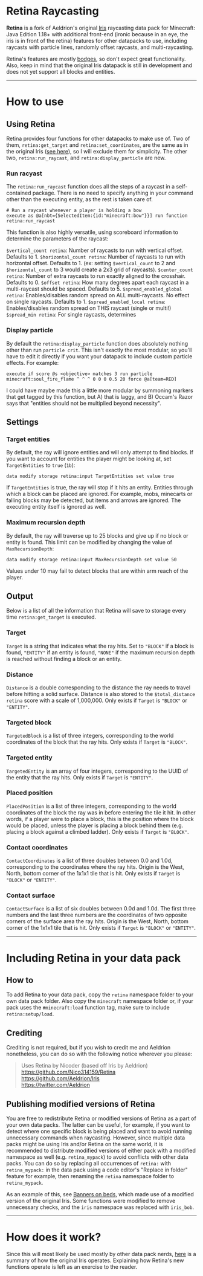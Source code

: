# Retina Raycasting

**Retina** is a fork of Aeldrion's original [Iris](https://github.com/Aeldrion/Iris) raycasting data pack for Minecraft: Java Edition 1.18+ with additional front-end (ironic because in an eye, the iris is in front of the retina) features for other datapacks to use, including raycasts with particle lines, randomly offset raycasts, and multi-raycasting. 

Retina's features are mostly [bodges](https://en.wiktionary.org/wiki/bodge#Verb), so don't expect great functionality.
Also, keep in mind that the original Iris datapack is still in development and does not yet support all blocks and entities.

---

# How to use

## Using Retina

Retina provides four functions for other datapacks to make use of. Two of them, `retina:get_target` and `retina:set_coordinates`, are the same as in the original Iris ([see here](https://github.com/Aeldrion/Iris#using-iris)), so I will exclude them for simplicity. The other two, `retina:run_raycast`, and `retina:display_particle` are new.

### Run racyast

The `retina:run_raycast` function does all the steps of a raycast in a self-contained package. There is no need to specify anything in your command other than the executing entity, as the rest is taken care of.

```mcfunction
# Run a raycast whenever a player is holding a bow
execute as @a[nbt={SelectedItem:{id:"minecraft:bow"}}] run function retina:run_raycast
```

This function is also highly versatile, using scoreboard information to determine the parameters of the raycast:

`$vertical_count retina`: Number of raycasts to run with vertical offset. Defaults to 1.
`$horizontal_count retina`: Number of raycasts to run with horizontal offset. Defaults to 1.
    (ex: setting `$vertical_count` to 2 and `$horizontal_count` to 3 would create a 2x3 grid of raycasts). 
`$center_count retina`: Number of extra raycasts to run exactly aligned to the crosshair. Defaults to 0.
`$offset retina`: How many degrees apart each raycast in a multi-raycast should be spaced. Defaults to 5. 
`$spread_enabled_global retina`: Enables/disables random spread on ALL multi-raycasts. No effect on single raycasts. Defaults to 1.
`$spread_enabled_local retina`: Enables/disables random spread on THIS raycast (single or multi!)
`$spread_min retina`: For single raycasts, determines 


### Display particle

By default the `retina:display_particle` function does absolutely nothing other than run `particle crit`. This isn't exactly the most modular, so you'll have to edit it directly if you want your datapack to include custom particle effects. For example:
```mcfunction
execute if score @s <objective> matches 3 run particle minecraft:soul_fire_flame ^ ^ ^ 0 0 0 0.5 20 force @a[team=RED]
```
I could have maybe made this a little more modular by summoning markers that get tagged by this function, but A) that is laggy, and B) Occam's Razor says that "entities should not be multiplied beyond necessity".

## Settings

### Target entities

By default, the ray will ignore entities and will only attempt to find blocks. If you want to account for entities the player might be looking at, set `TargetEntities` to `true` (`1b`):

```mcfunction
data modify storage retina:input TargetEntities set value true
```

If `TargetEntities` is true, the ray will stop if it hits an entity. Entities through which a block can be placed are ignored. For example, mobs, minecarts or falling blocks may be detected, but items and arrows are ignored. The executing entity itself is ignored as well.

### Maximum recursion depth

By default, the ray will traverse up to 25 blocks and give up if no block or entity is found. This limit can be modified by changing the value of `MaxRecursionDepth`:

```mcfunction
data modify storage retina:input MaxRecursionDepth set value 50
```

Values under 10 may fail to detect blocks that are within arm reach of the player.

## Output

Below is a list of all the information that Retina will save to storage every time `retina:get_target` is executed.

### Target

`Target` is a string that indicates what the ray hits. Set to `"BLOCK"` if a block is found, `"ENTITY"` if an entity is found, `"NONE"` if the maximum recursion depth is reached without finding a block or an entity.

### Distance

`Distance` is a double corresponding to the distance the ray needs to travel before hitting a solid surface. Distance is also stored to the `$total_distance retina` score with a scale of 1,000,000.
Only exists if `Target` is `"BLOCK"` or `"ENTITY"`.

### Targeted block

`TargetedBlock` is a list of three integers, corresponding to the world coordinates of the block that the ray hits.
Only exists if `Target` is `"BLOCK"`.

### Targeted entity

`TargetedEntity` is an array of four integers, corresponding to the UUID of the entity that the ray hits.
Only exists if `Target` is `"ENTITY"`.

### Placed position

`PlacedPosition` is a list of three integers, corresponding to the world coordinates of the block the ray was in before entering the tile it hit. In other words, if a player were to place a block, this is the position where the block would be placed, unless the player is placing a block behind them (e.g. placing a block against a climbed ladder).
Only exists if `Target` is `"BLOCK"`.

### Contact coordinates

`ContactCoordinates` is a list of three doubles between 0.0 and 1.0d, corresponding to the coordinates where the ray hits. Origin is the West, North, bottom corner of the 1x1x1 tile that is hit.
Only exists if `Target` is `"BLOCK"` or `"ENTITY"`.

### Contact surface

`ContactSurface` is a list of six doubles between 0.0d and 1.0d. The first three numbers and the last three numbers are the coordinates of two opposite corners of the surface area the ray hits. Origin is the West, North, bottom corner of the 1x1x1 tile that is hit.
Only exists if `Target` is `"BLOCK"` or `"ENTITY"`.

---

# Including Retina in your data pack

## How to

To add Retina to your data pack, copy the `retina` namespace folder to your own data pack folder. Also copy the `minecraft` namespace folder or, if your pack uses the `#minecraft:load` function tag, make sure to include `retina:setup/load`.

## Crediting

Crediting is not required, but if you wish to credit me and Aeldrion nonetheless, you can do so with the following notice wherever you please:

> Uses Retina by Nicoder (based off Iris by Aeldrion) \
> https://github.com/Nico314159/Retina \
> https://github.com/Aeldrion/Iris \
> https://twitter.com/Aeldrion

## Publishing modified versions of Retina

You are free to redistribute Retina or modified versions of Retina as a part of your own data packs. The latter can be useful, for example, if you want to detect where one specific block is being placed and want to avoid running unnecessary commands when raycasting. However, since multiple data packs might be using Iris and/or Retina on the same world, it is recommended to distribute modified versions of either pack with a modified namespace as well (e.g. `retina_mypack`) to avoid conflicts with other data packs. You can do so by replacing all occurrences of `retina:` with `retina_mypack:` in the data pack using a code editor's "Replace in folder" feature for example, then renaming the `retina` namespace folder to `retina_mypack`.

As an example of this, see [Banners on beds](https://www.planetminecraft.com/data-pack/banners-on-beds/), which made use of a modified version of the original Iris. Some functions were modified to remove unnecessary checks, and the `iris` namespace was replaced with `iris_bob`.

---

# How does it work?

Since this will most likely be used mostly by other data pack nerds, [here](https://www.reddit.com/r/YAPms/comments/uh5y3n/since_roe_v_wade_might_get_overturned_here_are/) is a summary of how the original Iris operates.
Explaining how Retina's new functions operate is left as an exercise to the reader.
